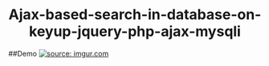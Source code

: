 <h1 align='center'> Ajax-based-search-in-database-on-keyup-jquery-php-ajax-mysqli</h1>


##Demo
<a href="https://imgur.com/VHkPfAH"><img src="https://i.imgur.com/VHkPfAH.gif" title="source: imgur.com" /></a>




